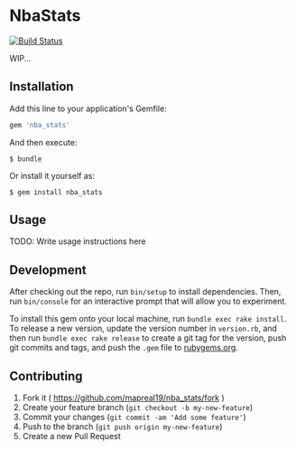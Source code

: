 # NbaStats
[![Build Status](https://travis-ci.org/mapreal19/nba_stats.svg)](https://travis-ci.org/mapreal19/nba_stats)

WIP...

## Installation

Add this line to your application's Gemfile:

```ruby
gem 'nba_stats'
```

And then execute:

    $ bundle

Or install it yourself as:

    $ gem install nba_stats

## Usage

TODO: Write usage instructions here

## Development

After checking out the repo, run `bin/setup` to install dependencies. Then, run `bin/console` for an interactive prompt that will allow you to experiment.

To install this gem onto your local machine, run `bundle exec rake install`. To release a new version, update the version number in `version.rb`, and then run `bundle exec rake release` to create a git tag for the version, push git commits and tags, and push the `.gem` file to [rubygems.org](https://rubygems.org).

## Contributing

1. Fork it ( https://github.com/mapreal19/nba_stats/fork )
2. Create your feature branch (`git checkout -b my-new-feature`)
3. Commit your changes (`git commit -am 'Add some feature'`)
4. Push to the branch (`git push origin my-new-feature`)
5. Create a new Pull Request
